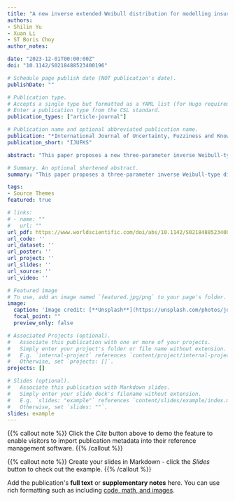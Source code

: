 ```yaml
---
title: "A new inverse extended Weibull distribution for modelling insurance loss data"
authors:
- Shilin Yu
- Xuan Li
- ST Boris Choy
author_notes:

date: "2023-12-01T00:00:00Z"
doi: "10.1142/S0218488523400196"

# Schedule page publish date (NOT publication's date).
publishDate: ""

# Publication type.
# Accepts a single type but formatted as a YAML list (for Hugo requirements).
# Enter a publication type from the CSL standard.
publication_types: ["article-journal"]

# Publication name and optional abbreviated publication name.
publication: "*International Journal of Uncertainty, Fuzziness and Knowledge-Based Systems, 1*(1)"
publication_short: "IJUFKS"

abstract: "This paper proposes a new three-parameter inverse Weibull-type distribution via a similar way of constructing a skew normal distribution. The additional shape parameter increases the distribution’s modelling capability as other three-parameter inverse Weibull-type distributions. The mathematical properties of this inverse extended Weibull distribution are studied and proven. In the empirical study of four insurance datasets from Australia, Denmark and the USA, we show that the proposed distribution performs very well compared with other three-parameter competitors."

# Summary. An optional shortened abstract.
summary: "This paper proposes a three-parameter inverse Weibull-type distribution with enhanced modeling flexibility, demonstrates its mathematical properties, and shows superior performance on insurance datasets from Australia, Denmark, and the USA compared to existing counterparts."

tags:
- Source Themes
featured: true

# links:
# - name: ""
#   url: ""
url_pdf: https://www.worldscientific.com/doi/abs/10.1142/S0218488523400196
url_code: ''
url_dataset: ''
url_poster: ''
url_project: ''
url_slides: ''
url_source: ''
url_video: ''

# Featured image
# To use, add an image named `featured.jpg/png` to your page's folder. 
image:
  caption: 'Image credit: [**Unsplash**](https://unsplash.com/photos/jdD8gXaTZsc)'
  focal_point: ""
  preview_only: false

# Associated Projects (optional).
#   Associate this publication with one or more of your projects.
#   Simply enter your project's folder or file name without extension.
#   E.g. `internal-project` references `content/project/internal-project/index.md`.
#   Otherwise, set `projects: []`.
projects: []

# Slides (optional).
#   Associate this publication with Markdown slides.
#   Simply enter your slide deck's filename without extension.
#   E.g. `slides: "example"` references `content/slides/example/index.md`.
#   Otherwise, set `slides: ""`.
slides: example
---
```


{{% callout note %}}
Click the *Cite* button above to demo the feature to enable visitors to import publication metadata into their reference management software.
{{% /callout %}}

{{% callout note %}}
Create your slides in Markdown - click the *Slides* button to check out the example.
{{% /callout %}}

Add the publication's **full text** or **supplementary notes** here. You can use rich formatting such as including [code, math, and images](https://docs.hugoblox.com/content/writing-markdown-latex/).

